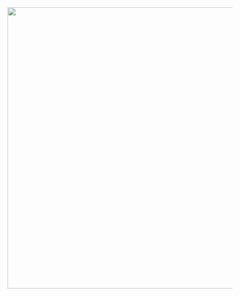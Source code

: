<a href="https://www.telerik.com/kendo-react-ui/?utm_medium=referral&utm_source=npm&utm_campaign=kendo-ui-react-trial-npm-ripple&utm_content=banner" target="_blank">
<img width="631" src="https://www.telerik.com/kendo-react-ui/npm-banner.svg">
</a>